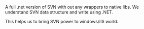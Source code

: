 A full .net version of SVN with out any wrappers to native libs.
We understand SVN data structure and write using .NET.

This helps us to bring SVN power to windows/IIS world.